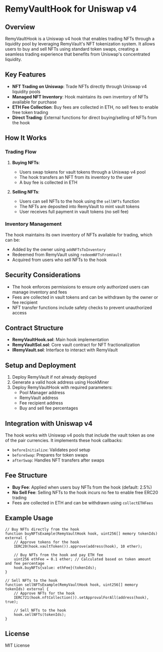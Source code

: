 # RemyVaultHook for Uniswap v4

## Overview

RemyVaultHook is a Uniswap v4 hook that enables trading NFTs through a liquidity pool by leveraging RemyVault's NFT tokenization system. It allows users to buy and sell NFTs using standard token swaps, creating a seamless trading experience that benefits from Uniswap's concentrated liquidity.

## Key Features

- **NFT Trading on Uniswap**: Trade NFTs directly through Uniswap v4 liquidity pools
- **Managed NFT Inventory**: Hook maintains its own inventory of NFTs available for purchase
- **ETH Fee Collection**: Buy fees are collected in ETH, no sell fees to enable free token trading
- **Direct Trading**: External functions for direct buying/selling of NFTs from the hook

## How It Works

### Trading Flow

1. **Buying NFTs**:
   - Users swap tokens for vault tokens through a Uniswap v4 pool
   - The hook transfers an NFT from its inventory to the user
   - A buy fee is collected in ETH

2. **Selling NFTs**:
   - Users can sell NFTs to the hook using the `sellNFTs` function
   - The NFTs are deposited into RemyVault to mint vault tokens
   - User receives full payment in vault tokens (no sell fee)

### Inventory Management

The hook maintains its own inventory of NFTs available for trading, which can be:
- Added by the owner using `addNFTsToInventory`
- Redeemed from RemyVault using `redeemNFTsFromVault`
- Acquired from users who sell NFTs to the hook

## Security Considerations

- The hook enforces permissions to ensure only authorized users can manage inventory and fees
- Fees are collected in vault tokens and can be withdrawn by the owner or fee recipient
- NFT transfer functions include safety checks to prevent unauthorized access

## Contract Structure

- **RemyVaultHook.sol**: Main hook implementation
- **RemyVaultSol.sol**: Core vault contract for NFT fractionalization
- **IRemyVault.sol**: Interface to interact with RemyVault

## Setup and Deployment

1. Deploy RemyVault if not already deployed
2. Generate a valid hook address using HookMiner
3. Deploy RemyVaultHook with required parameters:
   - Pool Manager address
   - RemyVault address
   - Fee recipient address
   - Buy and sell fee percentages

## Integration with Uniswap v4

The hook works with Uniswap v4 pools that include the vault token as one of the pair currencies. It implements these hook callbacks:
- `beforeInitialize`: Validates pool setup
- `beforeSwap`: Prepares for token swaps
- `afterSwap`: Handles NFT transfers after swaps

## Fee Structure

- **Buy Fee**: Applied when users buy NFTs from the hook (default: 2.5%)
- **No Sell Fee**: Selling NFTs to the hook incurs no fee to enable free ERC20 trading
- Fees are collected in ETH and can be withdrawn using `collectETHFees`

## Example Usage

```solidity
// Buy NFTs directly from the hook
function buyNFTsExample(RemyVaultHook hook, uint256[] memory tokenIds) external {
    // Approve tokens for the hook
    IERC20(hook.vaultToken()).approve(address(hook), 10 ether);
    
    // Buy NFTs from the hook and pay ETH fee
    uint256 ethFee = 0.1 ether; // Calculated based on token amount and fee percentage
    hook.buyNFTs{value: ethFee}(tokenIds);
}

// Sell NFTs to the hook
function sellNFTsExample(RemyVaultHook hook, uint256[] memory tokenIds) external {
    // Approve NFTs for the hook
    IERC721(hook.nftCollection()).setApprovalForAll(address(hook), true);
    
    // Sell NFTs to the hook
    hook.sellNFTs(tokenIds);
}
```

## License

MIT License
